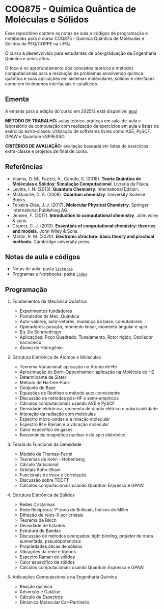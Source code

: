 # COQ875 - Química Quântica de Moléculas e Sólidos

Esse repositório contem as notas de aula e códigos de programação e notebooks para o curso COQ875 - Química Quântica de Moléculas e Sólidos do PEQ/COPPE na UFRJ.

O curso é desenvolvido para estudantes de pós-graduação de Engenharia Química e áreas afins. 

O foco é no aprofundamento dos conceitos teóricos e métodos computacionais para a resolução de problemas envolvendo química quântica e suas aplicações em sistemas moleculares, sólidos e interfaces como em fenômenos interfaciais e catalíticos. 

## Ementa

A ementa para a edição do curso em 2025/2 está disponível [aqui](Ementa-COQ875-Quimica_Quantica_de_Moleculas_e_Solidos.pdf)

**MÉTODO DE TRABALHO:** aulas teórico-práticas em sala-de-aula e laboratório de computação com
realização de exercícios em aula e listas de exercício extra-classe. Utilização de softwares livres
como ASE, PySCF, GPAW e Quantum ESPRESSO.

**CRITÉRIOS DE AVALIAÇÃO:** avaliação baseada em listas de exercícios extra-classe e projetos de
final de curso.

## Referências 
- Vianna, D. M., Fazzio, A., Canuto, S. (2018). **Teoria Quântica de Moléculas e Sólidos:
Simulação Computacional**. Livraria da Física.
- Levine, I. N. (2013). **Quantum Chemistry**. International Edition.
- McQuarrie, D. A. (2008). **Quantum chemistry**. University Science Books.
- Teixeira-Dias, J. J. (2017). **Molecular Physical Chemistry**. Springer International Publishing AG.
- Jensen, F. (2017). **Introduction to computational chemistry**. John wiley & sons.
- Cramer, C. J. (2013). **Essentials of computational chemistry: theories and models.** John Wiley & Sons.
- Martin, R. M. (2020). **Electronic structure: basic theory and practical methods.** Cambridge university press.

## Notas de aula e códigos

- Notas de aula: pasta [``lectures``](lectures/)
- Programas e Notebooks: pasta  [``codes``](codes/)

## Programação

1. Fundamentos da Mecânica Quântica
    - Experimentos fundadores
    - Postulados da Mec. Quântica
    - Auto-valores, auto-vetores, mudança de base, comutadores
    - Operadores: posição, momento linear, momento angular e spin
    - Eq. De Schroedinger
    - Aplicações: Poço Quadrado, Tunelamento, Rotor rígido, Oscilador harmônico
    - Átomo de Hidrogênio

2. Estrutura Eletrônica de Átomos e Moléculas
    - Teorema Variacional: aplicação no Átomo de He
    - Aproximação de Born-Oppenheimer: aplicação na Molécula de H2
    - Determinante de Slater
    - Método de Hartree-Fock
    - Conjunto de Base
    - Equações de Roothan e método auto-consistente
    - Discussão de métodos pós-HF e semi-empíricos
    - Cálculos computacionais usando ASE e PySCF
    - Densidade eletrônica, momento de dipolo elétrico e polarizabilidade
    - Interação da radiação com moléculas
    - Espectro micro-ondas e a rotação molecular
    - Espectro IR e Raman e a vibração molecular
    - Calor específico de gases
    - Ressonância magnética nuclear e de spin eletrônico

3. Teoria do Funcional da Densidade
    - Modelo de Thomas-Fermi
    - Teoremas de Kohn - Hohenberg
    - Cálculo Variacional
    - Orbitais Kohn-Sham
    - Funcionais de troca e correlação
    - Discussão sobre TDDFT
    - Cálculos computacionais usando Quantum Espresso e GPAW

4. Estrutura Eletrônica de Sólidos
    - Redes Cristalinas
    - Rede Recíproca: 1ª zona de Brillouin, Índices de Miller
    - Difração de raios-X por cristais
    - Teorema de Bloch
    - Densidade de Estados
    - Estrutura de Bandas
    - Discussão de métodos avançados: tight binding, projetor de onda aumentada, pseudopotenciais
    - Propriedades óticas de sólidos
    - Vibrações da rede e fônons
    - Espectro Raman de sólidos
    - Calor específico de sólidos
    - Cálculos computacionais usando Quantum Espresso e GPAW

5. Aplicações Computacionais na Engenharia Química
    - Reação química
    - Adsorção e Catálise
    - Cálculo de Espectros
    - Dinâmica Molecular Car-Parrinello